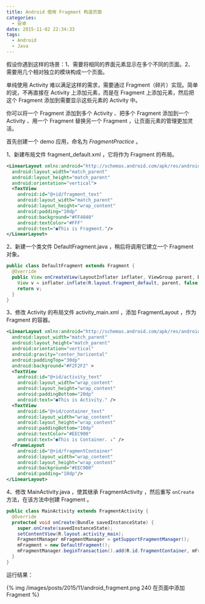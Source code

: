 ```yaml
---
title: Android 使用 Fragment 构造页面
categories:
  - 安卓
date: 2015-11-02 22:34:33
tags:
  - Android
  - Java
---
```


假设你遇到这样的场景：1、需要将相同的界面元素显示在多个不同的页面。2、需要用几个相对独立的模块构成一个页面。

单纯使用 Activity 难以满足这样的需求，需要通过 Fragment（碎片）实现。简单的说，不再直接在 Activity 上添加元素，而是在 Fragment 上添加元素，然后把这个 Fragment 添加到需要显示这些元素的 Activity 中。

<!-- more -->

你可以将一个 Fragment 添加到多个 Activity 、把多个 Fragment 添加到一个 Activity 、用一个 Fragment 替换另一个 Fragment ，让页面元素的管理更加灵活。

首先创建一个 demo 应用，命名为 _FragmentPractice_ 。

1、新建布局文件 fragment_default.xml ，它将作为 Fragment 的布局。

``` xml
<LinearLayout xmlns:android="http://schemas.android.com/apk/res/android"
  android:layout_width="match_parent"
  android:layout_height="match_parent"
  android:orientation="vertical">
  <TextView
    android:id="@+id/fragment_text"
    android:layout_width="match_parent"
    android:layout_height="wrap_content"
    android:padding="10dp"
    android:background="#FF4040"
    android:textColor="#FFF"
    android:text="●This is Fragment."/>
</LinearLayout>
```

2、新建一个类文件 DefaultFragment.java ，稍后将调用它建立一个 Fragment 对象。

``` java
public class DefaultFragment extends Fragment {
  @Override
  public View onCreateView(LayoutInflater inflater, ViewGroup parent, Bundle savedInstanceState){
    View v = inflater.inflate(R.layout.fragment_default, parent, false);
    return v;
  }
}
```

3、修改 Activity 的布局文件 activity_main.xml ，添加 FragmentLayout ，作为 Fragment 的容器。

``` xml
<LinearLayout xmlns:android="http://schemas.android.com/apk/res/android"
  android:layout_width="match_parent"
  android:layout_height="match_parent"
  android:orientation="vertical" 
  android:gravity="center_horizontal"
  android:paddingTop="30dp"
  android:background="#F2F2F2" >
  <TextView
    android:id="@+id/activity_text"
    android:layout_width="wrap_content"
    android:layout_height="wrap_content"
    android:paddingBottom="20dp"
    android:text="●This is Activity." />
  <TextView
    android:id="@+id/container_text"
    android:layout_width="wrap_content"
    android:layout_height="wrap_content"
    android:paddingBottom="10dp"
    android:textColor="#EEC900"
    android:text="●This is Container. ↓" />
  <FrameLayout
    android:id="@+id/fragmentContainer"
    android:layout_width="wrap_content"
    android:layout_height="wrap_content"
    android:background="#EEC900"
    android:padding="10dp"/>
</LinearLayout>
```

4、修改 MainActivity.java ，使其继承 FragmentActivity ，然后重写 `onCreate` 方法，在该方法中创建 Fragment 。

``` java
public class MainActivity extends FragmentActivity {
  @Override
  protected void onCreate(Bundle savedInstanceState) {
    super.onCreate(savedInstanceState);
    setContentView(R.layout.activity_main);
    FragmentManager mFragmentManager = getSupportFragmentManager();
    mFragment = new DefaultFragment();
    mFragmentManager.beginTransaction().add(R.id.fragmentContainer, mFragment).commit();
  }
}
```

运行结果：

{% img /images/posts/2015/11/android_fragment.png 240  在页面中添加 Fragment %}